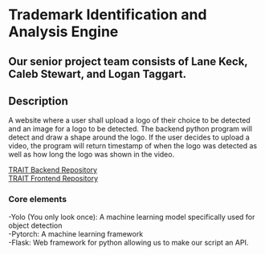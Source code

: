 # Trademark Identification and Analysis Engine
## Our senior project team consists of Lane Keck, Caleb Stewart, and Logan Taggart.
## Description
A website where a user shall upload a logo of their choice to be detected and an image for a logo to be detected. The backend python program will detect and draw a shape around the logo. If the user decides to upload 
a video, the program will return timestamp of when the logo was detected as well as how long the logo was shown in the video.

[TRAIT Backend Repository](https://github.com/logan-taggart/TRAIT-Back)  
[TRAIT Frontend Repository](https://github.com/logan-taggart/TRAIT-Front)
### Core elements
-Yolo (You only look once): A machine learning model specifically used for object detection <br>
-Pytorch: A machine learning framework <br>
-Flask: Web framework for python allowing us to make our script an API. <br>
